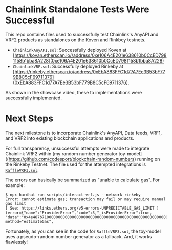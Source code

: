 # Chainlink Standalone Tests Were Successful

This repo contains files used to successfully test Chainlink's AnyAPI and VRF2 products as standalones on the Koven and Rinkbey testnets.


* `ChainlinkAnyAPI.sol`: Successfully deployed Koven at [https://kovan.etherscan.io//address/0xe106A4E201e638610b0CcED7981158b1bba8A228](0xe106A4E201e638610b0CcED7981158b1bba8A228)
* `ChainlinkVRF.sol`: Successfully deployed Rinkeby at [https://rinkeby.etherscan.io/address/0xEbA883FFC1d77A7Ee3B53bF779B8C5cF69711376](0xEbA883FFC1d77A7Ee3B53bF779B8C5cF69711376). 

As shown in the showcase video, these to implementations were successfully implemented.


# Next Steps

The next milestone is to incorporate Chainlink's AnyAPI, Data feeds, VRF1, and VRF2 into existing blockchain applications and products.

For full transparency, unsuccessful attempts were made to integrate Chainlink VRF2 within [my random number generator toy-model]((https://github.com/codesport/blockchain-random-numbers) running on the Rinkeby Testnet. The file used for the attempted integrations is [`RaffleVRF3.sol`](https://github.com/codesport/chainlink-deployments/blob/master/contracts/RaffleVRF3.sol).

The errors can basically be summarized as "unable to calculate gas". For example:

```
$ npx hardhat run scripts/interact-vrf.js --network rinkeby
Error: cannot estimate gas; transaction may fail or may require manual gas limit 
[ See: https://links.ethers.org/v5-errors-UNPREDICTABLE_GAS_LIMIT ] 
(error={"name":"ProviderError","code":3,"_isProviderError":true,
"data":"0x4e487b710000000000000000000000000000000000000000000000000000000000000032"}, 
method="estimateGas", 
```

Fortunately, as you can see in the code for `RaffleVRF3.sol`, the toy-model uses a pseudo-random number generator as a fallback.  And, it works flawlessly!  

